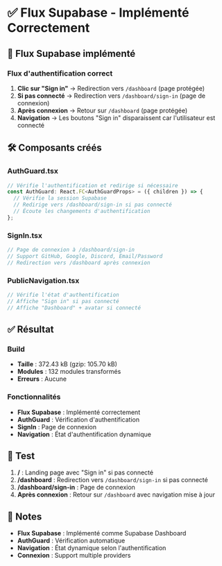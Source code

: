 # ✅ Flux Supabase - Implémenté Correctement

## 🔧 Flux Supabase implémenté

### **Flux d'authentification correct**
1. **Clic sur "Sign in"** → Redirection vers `/dashboard` (page protégée)
2. **Si pas connecté** → Redirection vers `/dashboard/sign-in` (page de connexion)
3. **Après connexion** → Retour sur `/dashboard` (page protégée)
4. **Navigation** → Les boutons "Sign in" disparaissent car l'utilisateur est connecté

## 🛠️ Composants créés

### **AuthGuard.tsx**
```typescript
// Vérifie l'authentification et redirige si nécessaire
const AuthGuard: React.FC<AuthGuardProps> = ({ children }) => {
  // Vérifie la session Supabase
  // Redirige vers /dashboard/sign-in si pas connecté
  // Écoute les changements d'authentification
};
```

### **SignIn.tsx**
```typescript
// Page de connexion à /dashboard/sign-in
// Support GitHub, Google, Discord, Email/Password
// Redirection vers /dashboard après connexion
```

### **PublicNavigation.tsx**
```typescript
// Vérifie l'état d'authentification
// Affiche "Sign in" si pas connecté
// Affiche "Dashboard" + avatar si connecté
```

## ✅ Résultat

### **Build**
- **Taille** : 372.43 kB (gzip: 105.70 kB)
- **Modules** : 132 modules transformés
- **Erreurs** : Aucune

### **Fonctionnalités**
- **Flux Supabase** : Implémenté correctement
- **AuthGuard** : Vérification d'authentification
- **SignIn** : Page de connexion
- **Navigation** : État d'authentification dynamique

## 🧪 Test

1. **/** : Landing page avec "Sign in" si pas connecté
2. **/dashboard** : Redirection vers `/dashboard/sign-in` si pas connecté
3. **/dashboard/sign-in** : Page de connexion
4. **Après connexion** : Retour sur `/dashboard` avec navigation mise à jour

## 📝 Notes

- **Flux Supabase** : Implémenté comme Supabase Dashboard
- **AuthGuard** : Vérification automatique
- **Navigation** : État dynamique selon l'authentification
- **Connexion** : Support multiple providers
